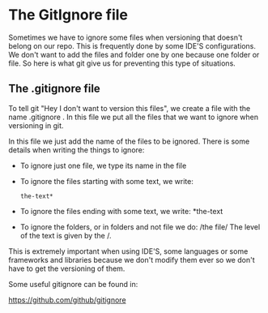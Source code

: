 # The GitIgnore file
Sometimes we have to ignore some files when versioning that doesn't belong on our repo. This is frequently done by some IDE'S configurations.
We don't want to add the files and folder one by one because one folder or file.
So here is what git give us for preventing this type of situations.
## The .gitignore file
To tell git "Hey I don't want to version this files", we create a file with the name .gitignore . In this file we put all the files that we want to ignore when versioning in git.

In this file we just add the name of the files to be ignored.
There is some details when writing the things to ignore:
- To ignore just one file, we type its name in the file
- To ignore the files starting with some text, we write:

      the-text*
- To ignore the files ending with some text, we write:
      \*the-text
- To ignore the folders, or in folders and not file we do:
      /the file/
  The level of the text is given by the /.

This is extremely important when using IDE'S, some languages or some frameworks and libraries because we don't modify them ever so we don't have to get the versioning of them.

Some useful gitignore can be found in:

https://github.com/github/gitignore
